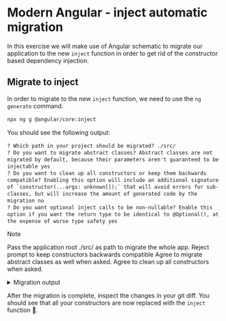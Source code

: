 # Modern Angular - inject automatic migration

In this exercise we will make use of Angular schematic to migrate our application to the new `inject` function in order to get rid of the constructor based dependency injection.

## Migrate to inject
In order to migrate to the new `inject` function, we need to use the `ng generate` command.

```bash
npx ng g @angular/core:inject 
```

You should see the following output:

```
? Which path in your project should be migrated? ./src/
? Do you want to migrate abstract classes? Abstract classes are not migrated by default, because their parameters aren't guaranteed to be injectable yes
? Do you want to clean up all constructors or keep them backwards compatible? Enabling this option will include an additional signature of `constructor(...args: unknown[]);` that will avoid errors for sub-classes, but will increase the amount of generated code by the migration no
? Do you want optional inject calls to be non-nullable? Enable this option if you want the return type to be identical to @Optional(), at the expense of worse type safety yes
```

> [!NOTE]
> Pass the application root ./src/ as path to migrate the whole app.
> Reject prompt to keep constructors backwards compatible
> Agree to migrate abstract classes as well when asked.
> Agree to clean up all constructors when asked.

<details>
  <summary>Migration output</summary>

![inject-automatic-migration-result.png](images/inject/inject-automatic-migration-result.png)

</details>

After the migration is complete, inspect the changes in your git diff.
You should see that all your constructors are now replaced with the `inject` function 🎉.
